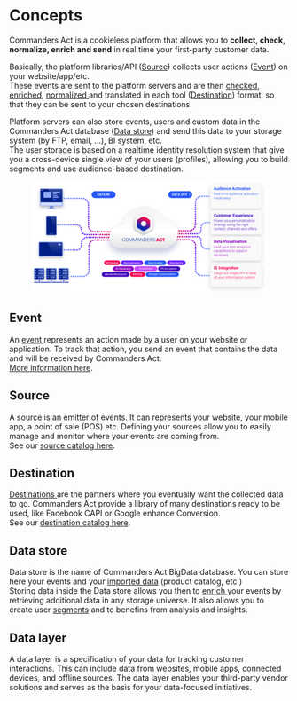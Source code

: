 # Concepts

Commanders Act is a cookieless platform that allows you to **collect, check, normalize, enrich and send** in real time your first-party customer data.

Basically, the platform libraries/API ([Source](./#source)) collects user actions ([Event](./#event)) on your website/app/etc.\
These events are sent to the platform servers and are then [checked](../../features/data-quality/), [enriched](../../features/enrichments/), [normalized ](../../features/data-quality/normalized-datalayer.md)and translated in each tool ([Destination](./#destinations)) format, so that they can be sent to your chosen destinations.

Platform servers can also store events, users and custom data in the Commanders Act database ([Data store](./#data-store)) and send this data to your storage system (by FTP, email, ...), BI system, etc.\
The user storage is based on a realtime identity resolution system that give you a cross-device single view of your users (profiles), allowing you to build segments and use audience-based destination.

<figure><img src="../../.gitbook/assets/platform-schema-1.svg" alt=""><figcaption></figcaption></figure>

## Event

An [event ](../../developers/tracking/about-events/)represents an action made by a user on your website or application. To track that action, you send an event that contains the data and will be received by Commanders Act.\
[More information here](../../developers/tracking/about-events/).

## Source

A [source ](../../features/sources/)is an emitter of events. It can represents your website, your mobile app, a point of sale (POS) etc. Defining your sources allow you to easily manage and monitor where your events are coming from.\
See our [source catalog here](../../features/sources/sources-catalog/).

## Destination

[Destinations ](../../features/destinations/)are the partners where you eventually want the collected data to go. Commanders Act provide a library of many destinations ready to be used, like Facebook CAPI or Google enhance Conversion.\
See our [destination catalog here](../../features/destinations/destinations-catalog/).

## Data store

Data store is the name of Commanders Act BigData database. You can store here your events and your [imported data](../integrating-your-data.md#imports) (product catalog, etc.)\
Storing data inside the Data store allows you then to [enrich ](../../features/enrichments/)your events by retrieving additional data in any storage universe. It also allows you to create user [segments](../../features/customers/segment/) and to benefins from analysis and insights.

## Data layer

A data layer is a specification of your data for tracking customer interactions. This can include data from websites, mobile apps, connected devices, and offline sources. The data layer enables your third-party vendor solutions and serves as the basis for your data-focused initiatives.
